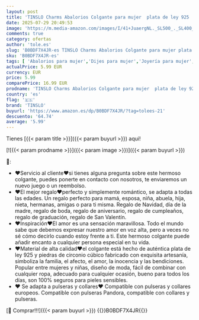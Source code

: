 ```yaml
---
layout: post
title: 'TINSLO Charms Abalorios Colgante para mujer  plata de ley 925  compatible con pulseras y collares Pandora  compatible con pulseras europeas para mujeres y niñas'
date: 2025-07-29 20:49:53
image: 'https://m.media-amazon.com/images/I/41+JuaergNL._SL500_._SL400_.jpg'
comments: true
category: ofertas
author: 'tole.es'
slug: 'B0BDF7X4JR-es TINSLO Charms Abalorios Colgante para mujer plata de ley...'
sku: 'B0BDF7X4JR-es'
tags: [ 'Abalorios para mujer','Dijes para mujer','Joyería para mujer','Moda','Moda Mujer','de','ley','pandora','plata','tinslo','🇪🇸', ]
actualPrice: 5.99 EUR
currency: EUR
price: 5.99
comparePrice: 16.99 EUR
prodname: 'TINSLO Charms Abalorios Colgante para mujer  plata de ley 925  compatible con pulseras y collares Pandora  compatible con pulseras europeas para mujeres y niñas'
country: 'es'
flag: '🇪🇸'
brand: 'TINSLO'
buyurl: 'https://www.amazon.es/dp/B0BDF7X4JR/?tag=tolees-21'
descuento: '64.74'
average: '5.99'
---
```


Tienes [{{< param title >}}]({{< param buyurl >}}) aqui!

[![{{< param prodname >}}]({{< param image >}})]({{< param buyurl >}})

🔎:

- ❤Servicio al cliente❤si tienes alguna pregunta sobre este hermoso colgante, puedes ponerte en contacto con nosotros, te enviaremos un nuevo juego o un reembolso.
- ❤El mejor regalo❤perfecto y simplemente romántico, se adapta a todas las edades. Un regalo perfecto para mamá, esposa, niña, abuela, hija, nieta, hermanas, amigas o para ti misma. Regalo de Navidad, día de la madre, regalo de boda, regalo de aniversario, regalo de cumpleaños, regalo de graduación, regalo de San Valentín.
- ❤Inspiración❤El amor es una sensación maravillosa. Todo el mundo sabe que debemos expresar nuestro amor en voz alta, pero a veces no sé cómo decirlo cuando estoy frente a ti. Este hermoso colgante puede añadir encanto a cualquier persona especial en tu vida.
- ❤Material de alta calidad❤el colgante está hecho de auténtica plata de ley 925 y piedras de circonio cúbico fabricado con exquisita artesanía, simboliza la familia, el afecto, el amor, la inocencia y las bendiciones. Popular entre mujeres y niñas, diseño de moda, fácil de combinar con cualquier ropa, adecuado para cualquier ocasión, bueno para todos los días, son 100% seguros para pieles sensibles.
- ❤ Se adapta a pulseras y collares❤ Compatible con pulseras y collares europeos. Compatible con pulseras Pandora, compatible con collares y pulseras.

[🛒 Comprar!!!]({{< param buyurl >}})
{{<world>}}B0BDF7X4JR{{</world>}}
